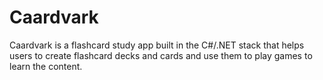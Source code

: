 # Caardvark
Caardvark is a flashcard study app built in the C#/.NET stack that helps users to create flashcard decks and cards and use them to play games to learn the content.
